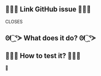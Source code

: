 ## **🌻🌻🌻 Link GitHub issue 🌻🌻🌻**

CLOSES 

## **ᘛ⁐̤ᕐᐷ What does it do? ᘛ⁐̤ᕐᐷ**



## **🐧🐧🐧 How to test it? 🐧🐧🐧**

🐧 
